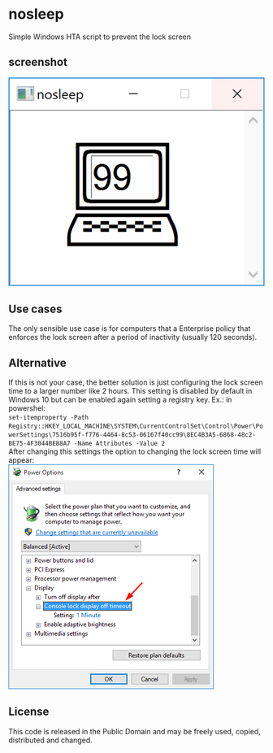 # nosleep
Simple Windows HTA script to prevent the lock screen
## screenshot
![screenshot1](https://github.com/pemn/nosleep/blob/master/assets/screenshot1.png)
## Use cases
The only sensible use case is for computers that a Enterprise policy that enforces the lock screen after a period of inactivity (usually 120 seconds).  
## Alternative
If this is not your case, the better solution is just configuring the lock screen time to a larger number like 2 hours. This setting is disabled by default in Windows 10 but can be enabled again setting a registry key. Ex.: in powershel:  
`set-itemproperty -Path Registry::HKEY_LOCAL_MACHINE\SYSTEM\CurrentControlSet\Control\Power\PowerSettings\7516b95f-f776-4464-8c53-06167f40cc99\8EC4B3A5-6868-48c2-BE75-4F3044BE88A7 -Name Attributes -Value 2`  
After changing this settings the option to changing the lock screen time will appear:  
![energy_settings](https://github.com/pemn/nosleep/blob/master/assets/energy_settings.png)
## License
This code is released in the Public Domain and may be freely used, copied, distributed and changed.
